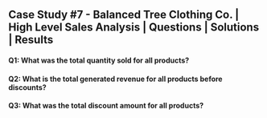## Case Study #7 - Balanced Tree Clothing Co. | High Level Sales Analysis | Questions | Solutions | Results

#### Q1: What was the total quantity sold for all products?
#### Q2: What is the total generated revenue for all products before discounts?
#### Q3: What was the total discount amount for all products?

